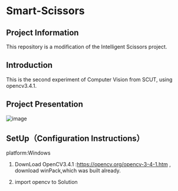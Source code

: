 
# Smart-Scissors

## Project Information

This repository is a modification of the Intelligent Scissors project.

## Introduction

This is the second experiment of Computer Vision from SCUT, using opencv3.4.1.

## Project Presentation
![image](https://github.com/cosmonauto/Smart-Scissors/blob/master/images/Project%20Presentation.gif)



## SetUp（Configuration Instructions）

platform:Windows

1. DownLoad OpenCV3.4.1 :https://opencv.org/opencv-3-4-1.htm , download winPack,which was built already.

2. import opencv to Solution
